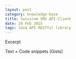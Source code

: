 ```yaml
---
layout: post
category: knowledge-base
title: Swisscom SMS-API-Client
date: 28 Feb 2015
tags: Java API RESTful library
---
```


Excerpt


Text + Code snippets (Gists)